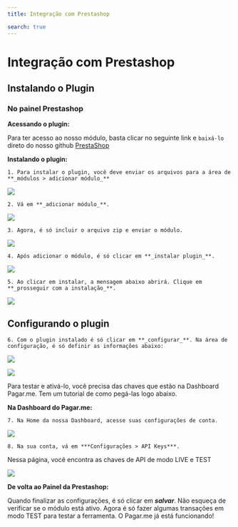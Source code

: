 ```yaml
---
title: Integração com Prestashop

search: true
---
```


# Integração com Prestashop

## Instalando o Plugin

### No painel Prestashop

**Acessando o plugin:**

Para ter acesso ao nosso módulo, basta clicar no seguinte link e `baixá-lo` direto do nosso github [PrestaShop](https://github.com/pagarme/pagarme-prestashop)

**Instalando o plugin:**

    1. Para instalar o plugin, você deve enviar os arquivos para a área de **_módulos > adicionar módulo_**

![](prestashop/modulos-navbar.png)

    2. Vá em **_adicionar módulo_**.

![](prestashop/adicionar-modulo.png)

    3. Agora, é só incluir o arquivo zip e enviar o módulo.

![](prestashop/enviar-modulo.png)

    4. Após adicionar o módulo, é só clicar em **_instalar plugin_**.

![](prestashop/instalar-plugin.png)

    5. Ao clicar em instalar, a mensagem abaixo abrirá. Clique em **_prosseguir com a instalação_**.

![](prestashop/prosseguir-instalacao.png)

## Configurando o plugin

    6. Com o plugin instalado é só clicar em **_configurar_**. Na área de configuração, é só definir as informações abaixo:

![](prestashop/configurar-1.png)

![](prestashop/configurar-2.png)

Para testar e ativá-lo, você precisa das chaves que estão na Dashboard Pagar.me. Tem um tutorial de como pegá-las logo abaixo.

**Na Dashboard do Pagar.me:**

    7. Na Home da nossa Dashboard, acesse suas configurações de conta.

![](plataformas/dashboard-minha-conta.png)

    8. Na sua conta, vá em ***Configurações > API Keys***.
Nessa página, você encontra as chaves de API de modo LIVE e TEST

![](plataformas/dashboard-api-keys.png)

**De volta ao Painel da Prestashop:**

Quando finalizar as configurações, é só clicar em **_salvar_**. Não esqueça de verificar se o módulo está ativo.
Agora é só fazer algumas transações em modo TEST para testar a ferramenta. O Pagar.me já está funcionando!

